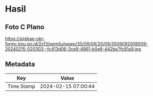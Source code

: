 # Hasil

## Foto C Plano

https://sirekap-obj-formc.kpu.go.id/2cf3/pemilu/ppwp/35/09/09/20/09/3509092009009-20240215-020303--fc413d06-3ce9-4961-b0e8-442be7fc81a9.jpg


## Metadata

| Key        | Value               |
| ---------- | ------------------- |
| Time Stamp | 2024-02-15 07:00:44 |



